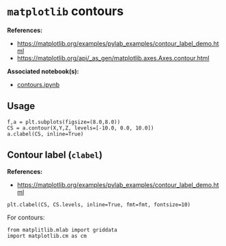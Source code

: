 # `matplotlib` contours

**References:**
- https://matplotlib.org/examples/pylab_examples/contour_label_demo.html
- https://matplotlib.org/api/_as_gen/matplotlib.axes.Axes.contour.html

**Associated notebook(s):**
- [contours.ipynb](./notebooks/contours.ipynb)


## Usage

~~~~
f,a = plt.subplots(figsize=(8.0,8.0))
CS = a.contour(X,Y,Z, levels=[-10.0, 0.0, 10.0])
a.clabel(CS, inline=True)
~~~~


## Contour label (`clabel`)

**References:**
- https://matplotlib.org/examples/pylab_examples/contour_label_demo.html

~~~~
plt.clabel(CS, CS.levels, inline=True, fmt=fmt, fontsize=10)
~~~~

For contours:

~~~~
from matplitlib.mlab import griddata
import matplotlib.cm as cm
~~~~

